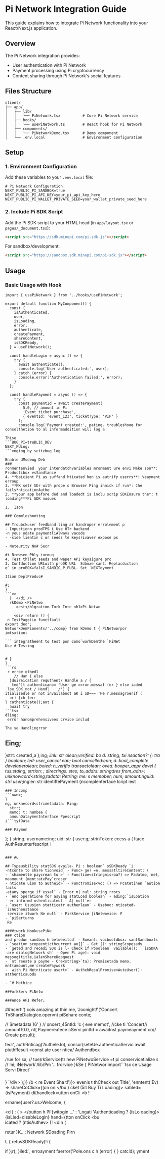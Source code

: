 # Pi Network Integration Guide

This guide explains how to integrate Pi Network functionality into your React/Next.js application.

## Overview

The Pi Network integration provides:
- User authentication with Pi Network
- Payment processing using Pi cryptocurrency
- Content sharing through Pi Network's social features

## Files Structure

```
client/
├── app/
│   ├── lib/
│   │   └── PiNetwork.tsx          # Core Pi Network service
│   ├── hooks/
│   │   └── usePiNetwork.ts        # React hook for Pi Network
│   ├── components/
│   │   └── PiNetworkDemo.tsx      # Demo component
│   └── .env.local                 # Environment configuration
```

## Setup

### 1. Environment Configuration

Add these variables to your `.env.local` file:

```env
# Pi Network Configuration
NEXT_PUBLIC_PI_SANDBOX=true
NEXT_PUBLIC_PI_API_KEY=your_pi_api_key_here
NEXT_PUBLIC_PI_WALLET_PRIVATE_SEED=your_wallet_private_seed_here
```

### 2. Include Pi SDK Script

Add the Pi SDK script to your HTML head (in `app/layout.tsx` or `pages/_document.tsx`):

```html
<script src="https://sdk.minepi.com/pi-sdk.js"></script>
```

For sandbox/development:
```html
<script src="https://sandbox.sdk.minepi.com/pi-sdk.js"></script>
```

## Usage

### Basic Usage with Hook

```tsx
import { usePiNetwork } from '../hooks/usePiNetwork';

export default function MyComponent() {
  const {
    isAuthenticated,
    user,
    isLoading,
    error,
    authenticate,
    createPayment,
    shareContent,
    isSDKReady,
  } = usePiNetwork();

  const handleLogin = async () => {
    try {
      await authenticate();
      console.log('User authenticated:', user);
    } catch (error) {
      console.error('Authentication failed:', error);
    }
  };

  const handlePayment = async () => {
    try {
      const paymentId = await createPayment(
        5.0, // amount in Pi
        'Event ticket purchase',
        { eventId: 'event_123', ticketType: 'VIP' }
      );
      console.log('Payment created:', pating. troubleshooe for consolthetion to al informaddition will log a

Thise
```BUG_PI=truBLIC_DEv
NEXT_PUing:
```enging by settebug log

Enable dModeug Deb
### 
ronmentenvied  your intendatchvariables mronment ure envi Make son**: Productibox vsSandlance
4. **baicient Pi as suffand hticated hen is autrify userrs**: Veayment erroup
3. **PK setr SDr with prope o Browser Ping innick if run*: Che fails*nticationAuthe
2. **your app before ded and loadedt is inclu scrip SDKEnsure the*: t loading***Pi SDK nosues

1.  Ison

### Commleshooting

## Troubckuser feedband ling ar handroper errolement p
- Impuctionn prodTPS i Use HTr backend
-n yous odate paymentliAlways vacode
- -side lientin c or seeds te keysrivaver expose ps

- Neteurity No# Secr

#i Browsen Phly ioroug
4. Test thllet seeds and waper API keysigure pro
3. Confduction URLwith proDK URL  Sdboxe san2. Replacduction
e` in proBOX=falsI_SANDIC_P_PUBL. Set `NEXToyment

1tion DeplProduc# 

#;
}
```v>
  )  </di />
  rkDemo <PiNetwo
     >est</h1gration Tork Inte <h1>Pi Netw>
     
    <div return () {
 n TestPage(io functfault
export deo';
NetworkDemPionents/'../comp} from kDemo t { PiNetworpor
imtsxtion:

``` integratheent to test pon como`workDemthe `PiNet
Use # Testing


# }
}
```rs
 r erroe othedl
    // Han { else
  }duireication requthent/ Handle a / {
   ted')t authenticano= 'User ge ==ror.messaf (er } else iaded
 loe SDK not / Handl    /') {
itializedle or not invailabnot aK i SD=== 'Pe r.messagroerif (
  or) {ch (err
} cathenticate();aut {
  await try
```tsx
dling:
 error hanomprehensivees crvice includ

The se Handlingrror
```

## Eing;
}strt: 
  created_a
  };ing; _link: str
   olean;verified: bo
    d: string; txi
   nsaction?: {;
  tra } boolean;
 led: user_cancel  ean;
  bool  cancelled:ean;
  d: bool_complete   developerolean;
 boied: n_verifio    transactolean;
oved: booper_appr devel {
   tus:staing;
  strtion: ;
  direcrings: stes;
  to_addrs: stringdres
  from_adn>; unknowcord<string,tadata: Retring;
  me: s memober;
  num;
  amount:nguid: stri
  user_;ingier: str
  identiftePayment {ncomplenterface Icript
iest
```typletePaymen
### Incomp
```own>;
}
ng, unknecord<strimetadata: Ring;
  strr;
  memo: t: numbea {
  amounDataymentnterface Ppescript
i```tytData

### Paymen
```

  };
} string; username:ing;
    uid: str {
   user:g;
  strinToken: ccess a {
 ltace AuthResunterfescript
i
```typthResults

### Au

## Typeusbility statSDK availa- Pi : boolean` sSDKReady `i
-ntconte to share tionvoid` - Func> ge) =e, messatltireContent: (
- `shamentte paycrean to >` - Functioe<stringmisroa?) => Padatmo, met, meamount (ment:atePay`creser
- nticate uion to autheid>` - Functromise<vo: () => Pcatetihen `aution fails
-atany operge if essal` - Error m| nul: string rrors
- `enc operatione for asying statLoad boolean` - ading:`isLoation
- er informd ushenticateut - A| null`er 
- `user: Ususion statticatr authenlean` - Useboo: nticated- `isAuthenstance
 service itwork Ne null` - PirkService |iNetwovice: P
- `piSerturns
 Re

####twork HookusePiNe
### ction
and produn sandbox h betweeitcd` - Swean): voibooldbox: santSandbox(s
- `seation scopeenticthcurrent au[]` - Get (): stringScopesady
- `geted and reoadi SDK is l- Check if Pboolean` vailable():  `isSDKA
-are dialogNetwork sh` - Open Pi age): void messog(title,ialenShareDopquest
- `nt reeate a payme - Cre<string>`ta): Promisetada memo, mnt(amount,me`createPaywork
-  with Pi Netnticate usert>` - AuthehResulPromise<AuteUser(): atthenticauods

- `# Methice

###orkServ PiNetw

###ence API Refer;
```

##ncert!') cois amazing at thin me, 'Joonight!'('Concert TnShareDialogice.opervnt
piSehare conte;

// Smetadata
)6' } // oncert_45ntId: 'c
  { eve memot', //cke ti
  'Concert// amount10.0, nt(
  Paymereatece.cServi pintId = awaitnst paymeayment
co// Create pesult);

ted:', authRnticag('Authele.lo);
consor(seteUe.authenticaServic await piuthResult =const ate user
ntica/ Authendbox

/rue for sa; // tue)rkService(tr new PiNetwoService =t pi
conservicetialize s
// Ini;
iNetwork'/lib/Pm '.. frorvice }kSe { PiNetwor
import```tsx
ce Usage
 Servi Direct``

###
}
`/div>
  );)}
    <v>
            </diutton>
  /b      <    re Event
         Sha  t!')}>
 evenis t thCheck out Title', 'enntent('Ev) => shareCoClick={(on on     <butttton>
      </bu     )
    cket (5π   Buy Ti        Loading}>
 sabled={isPayment} di{handleck=utton onCli   <b
       !</p>ername}user?.us>Welcome, {       <p  iv>
    <d     ) : (
     >
   </button
      h Pi'}witogin ...' : 'Lngati 'Authenticading ?       {isLo
   oading}>{isLled=disableLogin} hand={tton onClick  <bu  
    icated ? (ntisAuthev>
      {!
    <din (

  retur
  }K...</div>; Network SDoading Pirn <div>L {
    retusSDKReady)!i (

  if
  };r);
    }iled:', erroayment faerror('Pole.ons c
     h (error) { } catcId);
   yment